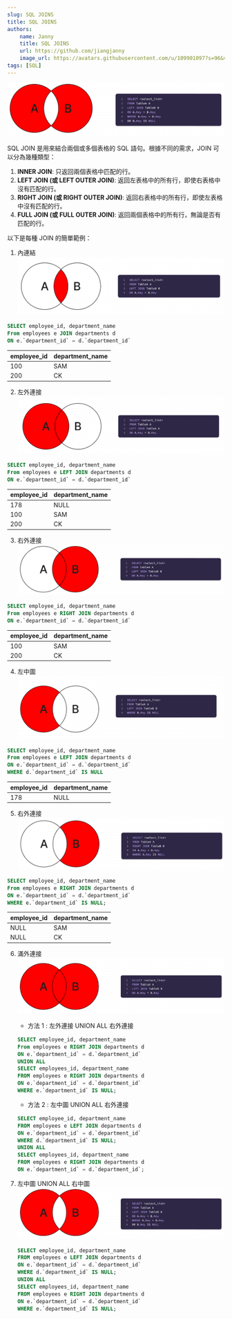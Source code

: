 ```yaml
---
slug: SQL JOINS
title: SQL JOINS
authors:
    name: Janny
    title: SQL JOINS
    url: https://github.com/jiangjanny
    image_url: https://avatars.githubusercontent.com/u/109901097?s=96&v=4
tags: [SQL]
---
```


![alt text](image-10.png)

SQL JOIN 是用來結合兩個或多個表格的 SQL 語句。根據不同的需求，JOIN 可以分為幾種類型：

1. **INNER JOIN**: 只返回兩個表格中匹配的行。
2. **LEFT JOIN (或 LEFT OUTER JOIN)**: 返回左表格中的所有行，即使右表格中沒有匹配的行。
3. **RIGHT JOIN (或 RIGHT OUTER JOIN)**: 返回右表格中的所有行，即使左表格中沒有匹配的行。
4. **FULL JOIN (或 FULL OUTER JOIN)**: 返回兩個表格中的所有行，無論是否有匹配的行。

以下是每種 JOIN 的簡單範例：

1. 內連結
   ![alt text](image-8.png)

```sql
SELECT employee_id, department_name
From employees e JOIN departments d
ON e.`department_id` = d.`department_id`
```

| employee_id | department_name |
| ----------- | --------------- |
| 100         | SAM             |
| 200         | CK              |

2. 左外連接
   ![alt text](image-6.png)

```sql
SELECT employee_id, department_name
From employees e LEFT JOIN departments d
ON e.`department_id` = d.`department_id`
```

| employee_id | department_name |
| ----------- | --------------- |
| 178         | NULL            |
| 100         | SAM             |
| 200         | CK              |

3. 右外連接
   ![alt text](image-11.png)

```sql
SELECT employee_id, department_name
From employees e RIGHT JOIN departments d
ON e.`department_id` = d.`department_id`
```

| employee_id | department_name |
| ----------- | --------------- |
| 100         | SAM             |
| 200         | CK              |

4. 左中圖
   ![alt text](image-7.png)

```sql
SELECT employee_id, department_name
From employees e LEFT JOIN departments d
ON e.`department_id` = d.`department_id`
WHERE d.`department_id` IS NULL
```

| employee_id | department_name |
| ----------- | --------------- |
| 178         | NULL            |

5. 右外連接
   ![alt text](image-12.png)

```sql
SELECT employee_id, department_name
From employees e RIGHT JOIN departments d
ON e.`department_id` = d.`department_id`
WHERE e.`department_id` IS NULL;
```

| employee_id | department_name |
| ----------- | --------------- |
| NULL        | SAM             |
| NULL        | CK              |

6. 滿外連接
   ![alt text](image-9.png)

    - 方法 1 : 左外連接 UNION ALL 右外連接

    ```sql
    SELECT employee_id, department_name
    From employees e RIGHT JOIN departments d
    ON e.`department_id` = d.`department_id`
    UNION ALL
    SELECT employees_id, department_name
    FROM employees e RIGHT JOIN departments d
    ON e.`department_id` = d.`department_id`
    WHERE e.`department_id` IS NULL;
    ```

    - 方法 2 : 左中圖 UNION ALL 右外連接

    ```sql
    SELECT employee_id, department_name
    FROM employees e LEFT JOIN departments d
    ON e.`department_id` = d.`department_id`
    WHERE d.`department_id` IS NULL;
    UNION ALL
    SELECT employees_id, department_name
    FROM employees e RIGHT JOIN departments d
    ON e.`department_id` = d.`department_id`;
    ```

7. 左中圖 UNION ALL 右中圖
   ![alt text](image-10.png)

    ```sql
    SELECT employee_id, department_name
    FROM employees e LEFT JOIN departments d
    ON e.`department_id` = d.`department_id`
    WHERE d.`department_id` IS NULL;
    UNION ALL
    SELECT employees_id, department_name
    FROM employees e RIGHT JOIN departments d
    ON e.`department_id` = d.`department_id`
    WHERE e.`department_id` IS NULL;
    ```
